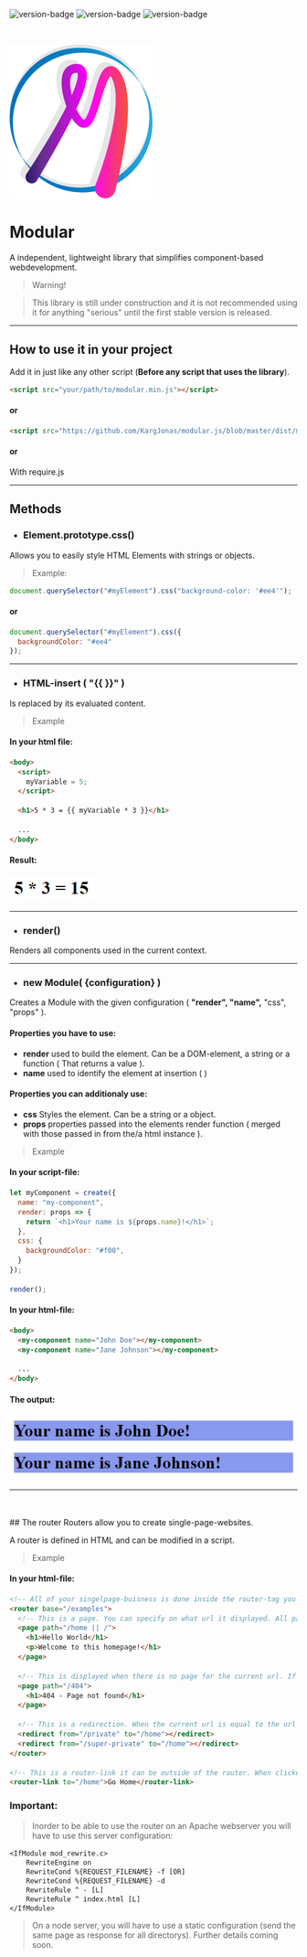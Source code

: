 ![version-badge](https://img.shields.io/badge/version-0.3-brightgreen.svg)
![version-badge](https://img.shields.io/badge/development-active-blue.svg)
![version-badge](https://img.shields.io/badge/license-MIT-orange.svg)

<br>

![logo](https://github.com/KargJonas/random/blob/master/modular/Modular-Logo.png)

# Modular
A independent, lightweight library that simplifies component-based webdevelopment.<br>

> Warning!

> This library is still under construction and it is not recommended using it for anything "serious" until the first stable version is released.

<hr>

## How to use it in your project
Add it in just like any other script (**Before any script that uses the library**).

```html
<script src="your/path/to/modular.min.js"></script>
```
#### or
```html
<script src="https://github.com/KargJonas/modular.js/blob/master/dist/modular.min.js"></script>
```
#### or
With require.js

<hr>

## Methods

- ### Element.prototype.css()
Allows you to easily style HTML Elements with strings or objects.
> Example:
```javascript
document.querySelector("#myElement").css("background-color: '#ee4'");
```
#### or
```javascript
document.querySelector("#myElement").css({
  backgroundColor: "#ee4"
});
```
<hr>

- ### HTML-insert ( "{{  }}" )
Is replaced by its evaluated content.
> Example
#### In your html file:
```html
<body>
  <script>
    myVariable = 5;
  </script>
  
  <h1>5 * 3 = {{ myVariable * 3 }}</h1>
  
  ...
</body>
```
#### Result:
![example-image-2](https://github.com/KargJonas/random/blob/master/modular/example-image-2.png)

<hr>

- ### render()
Renders all components used in the current context.
<hr>

- ### new Module( {configuration} )
Creates a Module with the given configuration ( **"render", "name",** "css", "props" ).
#### Properties you **have to** use:
- **render** used to build the element. Can be a DOM-element, a string or a function ( That returns a value ).
- **name** used to identify the element at insertion ( <your-element-name></your-element-name> )
#### Properties you can additionaly use:
- **css** Styles the element. Can be a string or a object.
- **props** properties passed into the elements render function ( merged with those passed in from the/a html instance ).
> Example
#### In your script-file:
```javascript
let myComponent = create({
  name: "my-component",
  render: props => {
    return `<h1>Your name is ${props.name}!</h1>`;
  },
  css: {
    backgroundColor: "#f00",
  }
});

render();
```
#### In your html-file:
```html
<body>
  <my-component name="John Doe"></my-component>
  <my-component name="Jane Johnson"></my-component>
  
  ...
</body>
```
#### The output:
![example-image](https://github.com/KargJonas/random/blob/master/modular/example-image.png)
<hr>

<br>
<br>
## The router
Routers allow you to create single-page-websites.

A router is defined in HTML and can be modified in a script.

> Example
#### In your html-file:
```html
<!-- All of your singelpage-buisness is done inside the router-tag you can only use one of it in a modular project-->
<router base="/examples">
  <!-- This is a page. You can specify on what url it displayed. All page-urls are relative to the router-base. In this case it would be displayed at "myWebsite.com/examples/home" or at "myWebsite.com/examples". The || seperates the possible urls. -->
  <page path="/home || /">
    <h1>Hello World</h1>
    <p>Welcome to this homepage!</h1>
  </page>

  <!-- This is displayed when there is no page for the current url. If there is no /404 page, the default 404 page is used. -->
  <page path="/404">
    <h1>404 - Page not found</h1>
  </page>

  <!-- This is a redirection. When the current url is equal to the url provided in "from", the modular router is redirected to the url specifyed in "to" -->
  <redirect from="/private" to="/home"></redirect>
  <redirect from="/super-private" to="/home"></redirect>
</router>

<!-- This is a router-link it can be outside of the router. When clicked, redirected to the url specifyed in "to". -->
<router-link to="/home">Go Home</router-link>
```

### Important:
> Inorder to be able to use the router on an Apache webserver you will have to use this server configuration:
```htaccess
<IfModule mod_rewrite.c>
	RewriteEngine on
	RewriteCond %{REQUEST_FILENAME} -f [OR]
	RewriteCond %{REQUEST_FILENAME} -d
	RewriteRule ^ - [L]
	RewriteRule ^ index.html [L]
</IfModule>
```

> On a node server, you will have to use a static configuration (send the same page as response for all directorys).
Further details coming soon.
